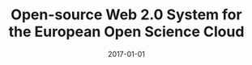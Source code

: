 ---
title: "Open-source Web 2.0 System for the European Open Science Cloud"
collection: publications
date: 2017-01-01
year: 2017
venue: 'Letter to the High Level Expert Group (HLEG) of the European Open Science Cloud (EOSC)'
paperurl: 'https://docs.google.com/document/d/e/2PACX-1vQw_ic4-CEyGPDBEsNUpvWGbXMaABpIDwYS_vbjgnSr4YXVB85mOucY98Pu5r_sHmtr9EPuQksutbwW/pub'
resourceslug: no_resource
authors: 'P.A. Grabowicz'
---